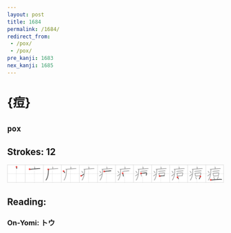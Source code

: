 ```yaml
---
layout: post
title: 1684
permalink: /1684/
redirect_from:
 - /pox/
 - /pox/
pre_kanji: 1683
nex_kanji: 1685
---
```


# {痘}

## `pox`

## Strokes: 12

<div class="stroke"><img src="../images/E79798.png" /></div>

## Reading:

### On-Yomi: トウ

